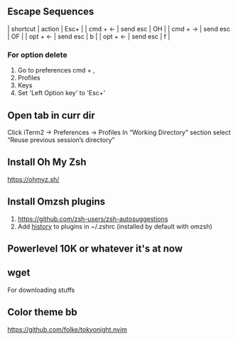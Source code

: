 ## Escape Sequences

| shortcut |  action  | Esc+ |
| cmd + <- | send esc |  OH  |
| cmd + -> | send esc |  OF  |
| opt + <- | send esc |  b   |
| opt + <- | send esc |  f   |

### For option delete
1. Go to preferences cmd + ,
1. Profiles
1. Keys
1. Set 'Left Option key' to 'Esc+'

## Open tab in curr dir
Click iTerm2 → Preferences → Profiles
In “Working Directory” section select “Reuse previous session’s directory”

## Install Oh My Zsh
https://ohmyz.sh/

## Install Omzsh plugins
1. https://github.com/zsh-users/zsh-autosuggestions
1. Add [history](https://github.com/ohmyzsh/ohmyzsh/tree/master/plugins/history) to plugins in ~/.zshrc (installed by default with omzsh)

## Powerlevel 10K or whatever it's at now

## wget
For downloading stuffs

## Color theme bb
https://github.com/folke/tokyonight.nvim
